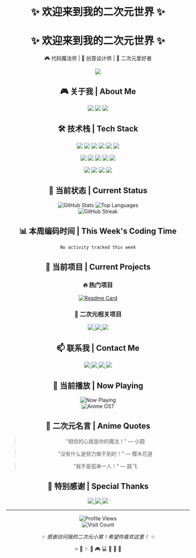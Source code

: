 <div align="center">

# ✨ 欢迎来到我的二次元世界 ✨

<!-- 二次元风格横幅 -->
<div align="center">
  <h1>✨ 欢迎来到我的二次元世界 ✨</h1>
  <p>🎮 代码魔法师 | 🎨 创意设计师 | 🌸 二次元爱好者</p>
</div>

<!-- 动态分隔线 -->
<div align="center">
  <img src="https://capsule-render.vercel.app/api?type=waving&color=F7B2D9&height=100&section=header&text=こんにちは!&fontSize=30&fontColor=ffffff&animation=fadeIn" />
</div>

<!-- 个人信息卡片 -->
<div align="center">

## 🎮 关于我 | About Me

<!-- 二次元风格的个人介绍 -->
<p align="center">
  <img src="https://img.shields.io/badge/🎯-二次元爱好者-FF6B9D?style=for-the-badge&logo=anilist&logoColor=white" />
  <img src="https://img.shields.io/badge/💻-代码魔法师-9C27B0?style=for-the-badge&logo=visualstudiocode&logoColor=white" />
  <img src="https://img.shields.io/badge/🎨-创意设计师-4CAF50?style=for-the-badge&logo=adobecreativecloud&logoColor=white" />
</p>

<!-- 技能展示 -->
## 🛠️ 技术栈 | Tech Stack

<!-- 前端技术 -->
<p align="center">
  <img src="https://img.shields.io/badge/HTML5-E34F26?style=for-the-badge&logo=html5&logoColor=white" />
  <img src="https://img.shields.io/badge/CSS3-1572B6?style=for-the-badge&logo=css3&logoColor=white" />
  <img src="https://img.shields.io/badge/JavaScript-F7DF1E?style=for-the-badge&logo=javascript&logoColor=black" />
  <img src="https://img.shields.io/badge/TypeScript-3178C6?style=for-the-badge&logo=typescript&logoColor=white" />
  <img src="https://img.shields.io/badge/React-61DAFB?style=for-the-badge&logo=react&logoColor=black" />
  <img src="https://img.shields.io/badge/Vue.js-4FC08D?style=for-the-badge&logo=vue.js&logoColor=white" />
</p>

<!-- 后端技术 -->
<p align="center">
  <img src="https://img.shields.io/badge/Node.js-339933?style=for-the-badge&logo=node.js&logoColor=white" />
  <img src="https://img.shields.io/badge/Python-3776AB?style=for-the-badge&logo=python&logoColor=white" />
  <img src="https://img.shields.io/badge/Java-007396?style=for-the-badge&logo=java&logoColor=white" />
  <img src="https://img.shields.io/badge/MySQL-4479A1?style=for-the-badge&logo=mysql&logoColor=white" />
  <img src="https://img.shields.io/badge/MongoDB-47A248?style=for-the-badge&logo=mongodb&logoColor=white" />
</p>

<!-- 工具和平台 -->
<p align="center">
  <img src="https://img.shields.io/badge/Git-F05032?style=for-the-badge&logo=git&logoColor=white" />
  <img src="https://img.shields.io/badge/Docker-2496ED?style=for-the-badge&logo=docker&logoColor=white" />
  <img src="https://img.shields.io/badge/VS%20Code-007ACC?style=for-the-badge&logo=visual-studio-code&logoColor=white" />
  <img src="https://img.shields.io/badge/Figma-F24E1E?style=for-the-badge&logo=figma&logoColor=white" />
</p>

## 🌟 当前状态 | Current Status

<!-- GitHub统计卡片 -->
<div align="center">
  <img src="https://github-readme-stats.vercel.app/api?username=NTAXPPDZ&show_icons=true&theme=radical&hide_border=true&bg_color=0D1117&title_color=F7B2D9&icon_color=F7B2D9&text_color=FFFFFF" alt="GitHub Stats" />
  <img src="https://github-readme-stats.vercel.app/api/top-langs/?username=NTAXPPDZ&layout=compact&theme=radical&hide_border=true&bg_color=0D1117&title_color=F7B2D9&text_color=FFFFFF" alt="Top Languages" />
</div>

<!-- 连续贡献图表 -->
<div align="center">
  <img src="https://github-readme-streak-stats.herokuapp.com/?user=NTAXPPDZ&theme=radical&hide_border=true&background=0D1117&stroke=F7B2D9&ring=9C27B0&fire=F7B2D9&currStreakLabel=F7B2D9" alt="GitHub Streak" />
</div>

## 📊 本周编码时间 | This Week's Coding Time

<!-- WakaTime统计 -->
<!--START_SECTION:waka-->
```text
No activity tracked this week
```
<!--END_SECTION:waka-->

## 🎯 当前项目 | Current Projects

<!-- 项目展示 -->
<div align="center">

### 🔥 热门项目

[![Readme Card](https://github-readme-stats.vercel.app/api/pin/?username=NTAXPPDZ&repo=NTAXPPDZ&theme=radical&hide_border=true&bg_color=0D1117&title_color=F7B2D9&text_color=FFFFFF)](https://github.com/NTAXPPDZ/NTAXPPDZ)

### 🌸 二次元相关项目

<!-- 这里可以添加你的二次元相关项目 -->
<p align="center">
  <a href="#">
    <img src="https://img.shields.io/badge/🎮-游戏开发-FF6B9D?style=for-the-badge&logo=unity&logoColor=white" />
  </a>
  <a href="#">
    <img src="https://img.shields.io/badge/🎨-插画设计-9C27B0?style=for-the-badge&logo=adobeillustrator&logoColor=white" />
  </a>
  <a href="#">
    <img src="https://img.shields.io/badge/📱-动漫APP-4CAF50?style=for-the-badge&logo=flutter&logoColor=white" />
  </a>
</p>

</div>

## 📫 联系我 | Contact Me

<!-- 联系方式 -->
<p align="center">
  <a href="mailto:your-email@example.com">
    <img src="https://img.shields.io/badge/📧-Email-D14836?style=for-the-badge&logo=gmail&logoColor=white" />
  </a>
  <a href="https://twitter.com/yourusername">
    <img src="https://img.shields.io/badge/🐦-Twitter-1DA1F2?style=for-the-badge&logo=twitter&logoColor=white" />
  </a>
  <a href="https://discord.gg/yourinvite">
    <img src="https://img.shields.io/badge/💬-Discord-5865F2?style=for-the-badge&logo=discord&logoColor=white" />
  </a>
  <a href="https://t.me/yourusername">
    <img src="https://img.shields.io/badge/📱-Telegram-26A5E4?style=for-the-badge&logo=telegram&logoColor=white" />
  </a>
</p>

## 🎵 当前播放 | Now Playing

<!-- 音乐播放状态 -->
<div align="center">
  <img src="https://img.shields.io/badge/🎵-正在播放:二次元音乐-F7B2D9?style=for-the-badge&logo=spotify&logoColor=white" alt="Now Playing" />
  <br/>
  <img src="https://img.shields.io/badge/🎶-动漫原声带-9C27B0?style=for-the-badge&logo=soundcloud&logoColor=white" alt="Anime OST" />
</div>

## 🎨 二次元名言 | Anime Quotes

<!-- 随机二次元名言 -->
> "相信的心就是你的魔法！" — 小圆

> "没有什么是努力做不到的！" — 樱木花道

> "我不是孤单一人！" — 路飞

## 🌸 特别感谢 | Special Thanks

<!-- 感谢部分 -->
<p align="center">
  <a href="https://github.com/anuraghazra/github-readme-stats">
    <img src="https://img.shields.io/badge/📊-GitHub%20Stats-181717?style=for-the-badge&logo=github&logoColor=white" />
  </a>
  <a href="https://shields.io/">
    <img src="https://img.shields.io/badge/🛡️-Shields.io-000000?style=for-the-badge&logo=shields.io&logoColor=white" />
  </a>
  <a href="https://github.com/antonkomarev/github-profile-views-counter">
    <img src="https://img.shields.io/badge/👀-Profile%20Views-181717?style=for-the-badge&logo=github&logoColor=white" />
  </a>
</p>

---

<div align="center">

<!-- 访问统计 -->
<div align="center">
  <img src="https://komarev.com/ghpvc/?username=NTAXPPDZ&color=F7B2D9&style=for-the-badge" alt="Profile Views" />
  <br/>
  <img src="https://img.shields.io/badge/👀-访问次数-F7B2D9?style=for-the-badge&logo=eyeem&logoColor=white" alt="Visit Count" />
</div>

<!-- 页脚 -->
<p align="center">
  <i>✨ 感谢访问我的二次元小窝！希望你喜欢这里！ ✨</i>
</p>

<!-- 星空效果 -->
<p align="center">
  ⭐️ 🌙 ✨ 🌸 🎮 💻 🎨 🎵 🌈
</p>

</div>

</div>
